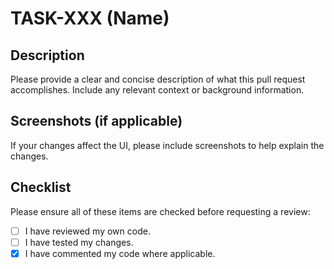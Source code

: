 # TASK-XXX (Name)

## Description
Please provide a clear and concise description of what this pull request accomplishes. Include any relevant context or background information.

## Screenshots (if applicable)
If your changes affect the UI, please include screenshots to help explain the changes.

## Checklist
Please ensure all of these items are checked before requesting a review:

- [ ] I have reviewed my own code.
- [ ] I have tested my changes.
- [x] I have commented my code where applicable.
